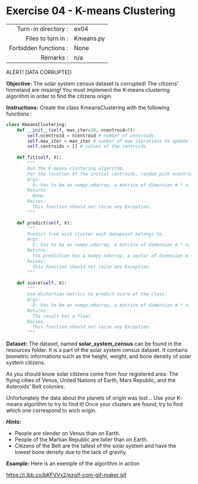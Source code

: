 # Exercise 04 - K-means Clustering


|                         |                    |
| -----------------------:| ------------------ |
|   Turn-in directory :   |  ex04              |
|   Files to turn in :    |  Kmeans.py         |
|   Forbidden functions : |  None              |
|   Remarks :             |  n/a               |


ALERT! DATA CORRUPTED

**Objective:**
The solar system census dataset is corrupted! The citizens' homeland are missing!
You must implement the K-means clustering algorithm in order to find the citizens origin.

**Instructions:**
Create the class KmeansClustering with the following functions :
```python
class KmeansClustering:
    def __init__(self, max_iter=20, ncentroid=5):
        self.ncentroid = ncentroid # number of centroids
        self.max_iter = max_iter # number of max iterations to update the centroids
        self.centroids = [] # values of the centroids
        
    def fit(self, X):
        """
        Run the K-means clustering algorithm.
        For the location of the initial centroids, random pick ncentroids from the dataset.
        Args:
          X: has to be an numpy.ndarray, a matrice of dimension m * n.
        Returns:
          None.
        Raises:
          This function should not raise any Exception.
        """

    def predict(self, X):
        """
        Predict from wich cluster each datapoint belongs to.
        Args:
          X: has to be an numpy.ndarray, a matrice of dimension m * n.
        Returns:
          the prediction has a numpy.ndarray, a vector of dimension m * 1.
        Raises:
          This function should not raise any Exception.
        """
        
    def score(self, X):
        """
        Use distortion metrics to predict score of the class.
        Args:
          X: has to be an numpy.ndarray, a matrice of dimension m * n.
        Returns:
          The result has a float.
        Raises:
          This function should not raise any Exception.
        """
```
**Dataset:**
The dataset, named **solar_system_census** can be found in the resources folder.
It is a part of the solar system census dataset. It contains biometric informations such as the height, weight, and bone density of solar system citizens.   

As you should know solar citizens come from four registered area: The flying cities of Venus, United Nations of Earth, Mars Republic, and the Asteroids' Belt colonies.    

Unfortunately the data about the planets of origin was lost... 
Use your K-means algorithm to try to find it! 
Once your clusters are found, try to find which one correspond to wich origin. 

***Hints:***
- People are slender on Venus than on Earth.
- People of the Martian Republic are taller than on Earth.
- Citizens of the Belt are the tallest of the solar system and have the lowest bone density due to the lack of gravity.


**Example:**
Here is an exemple of the algorithm in action 

https://i.ibb.co/bKFVVx2/ezgif-com-gif-maker.gif
